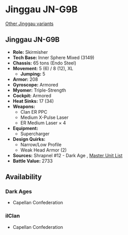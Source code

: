 # Jinggau JN-G9B 

[Other Jinggau variants](../jinggau.md) 

## Jinggau JN-G9B 

- **Role:** Skirmisher 
- **Tech Base:** Inner Sphere Mixed (3149) 
- **Chassis:** 65 tons (Endo Steel) 
- **Movement:** 5 (6) / 8 (12), XL 
  - **Jumping:** 5 
- **Armor:** 208 
- **Gyroscope:** Armored 
- **Myomer:** Triple-Strength 
- **Cockpit:** Armored 
- **Heat Sinks:** 17 (34) 
- **Weapons:** 
  - Clan ER PPC 
  - Medium X-Pulse Laser 
  - ER Medium Laser × 4 
- **Equipment:** 
  - Supercharger 
- **Design Quirks:** 
  - Narrow/Low Profile 
  - Weak Head Armor (2) 
- **Sources:** Shrapnel #12 - Dark Age , [Master Unit List](http://masterunitlist.info/Unit/Details/9501) 
- **Battle Value:** 2733 

## Availability 

### Dark Ages 

- Capellan Confederation 

### ilClan 

- Capellan Confederation 

